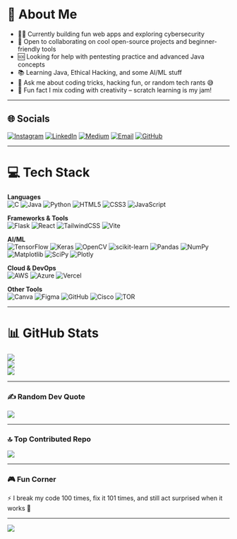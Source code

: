 # 💫 About Me
- 👩‍💻 Currently building fun web apps and exploring cybersecurity  
- 🤝 Open to collaborating on cool open-source projects and beginner-friendly tools  
- 🆘 Looking for help with pentesting practice and advanced Java concepts  
- 📚 Learning Java, Ethical Hacking, and some AI/ML stuff  
- 💬 Ask me about coding tricks, hacking fun, or random tech rants 😅  
- 🎉 Fun fact I mix coding with creativity – scratch learning is my jam!  

---

## 🌐 Socials
[![Instagram](https://img.shields.io/badge/Instagram-%23E4405F.svg?logo=Instagram&logoColor=white)](https://instagram.com/starry_shader) 
[![LinkedIn](https://img.shields.io/badge/LinkedIn-%230077B5.svg?logo=linkedin&logoColor=white)](https://linkedin.com/in/yuvadarshini-sathiyamoorthy) 
[![Medium](https://img.shields.io/badge/Medium-12100E?logo=medium&logoColor=white)](https://medium.com/@mickeyoswald2003) 
[![Email](https://img.shields.io/badge/Email-D14836?logo=gmail&logoColor=white)](mailto:yuvadarshini916@gmail.com) 
[![GitHub](https://img.shields.io/badge/GitHub-100000?style=flat-square&logo=github&logoColor=white)](https://github.com/Yuvadarshini-Sathiyamoorthy)

---

# 💻 Tech Stack
**Languages**  
![C](https://img.shields.io/badge/c-%2300599C.svg?style=flat-square&logo=c&logoColor=white) 
![Java](https://img.shields.io/badge/java-%23ED8B00.svg?style=flat-square&logo=openjdk&logoColor=white) 
![Python](https://img.shields.io/badge/python-3670A0?style=flat-square&logo=python&logoColor=ffdd54) 
![HTML5](https://img.shields.io/badge/html5-%23E34F26.svg?style=flat-square&logo=html5&logoColor=white) 
![CSS3](https://img.shields.io/badge/css3-%231572B6.svg?style=flat-square&logo=css3&logoColor=white) 
![JavaScript](https://img.shields.io/badge/javascript-%23323330.svg?style=flat-square&logo=javascript&logoColor=%23F7DF1E)  

**Frameworks & Tools**  
![Flask](https://img.shields.io/badge/flask-%23000.svg?style=flat-square&logo=flask&logoColor=white) 
![React](https://img.shields.io/badge/react-%2320232a.svg?style=flat-square&logo=react&logoColor=%2361DAFB) 
![TailwindCSS](https://img.shields.io/badge/tailwindcss-%2338B2AC.svg?style=flat-square&logo=tailwind-css&logoColor=white) 
![Vite](https://img.shields.io/badge/vite-%23646CFF.svg?style=flat-square&logo=vite&logoColor=white) 

**AI/ML**  
![TensorFlow](https://img.shields.io/badge/TensorFlow-%23FF6F00.svg?style=flat-square&logo=TensorFlow&logoColor=white) 
![Keras](https://img.shields.io/badge/Keras-%23D00000.svg?style=flat-square&logo=Keras&logoColor=white) 
![OpenCV](https://img.shields.io/badge/opencv-%23white.svg?style=flat-square&logo=opencv&logoColor=white) 
![scikit-learn](https://img.shields.io/badge/scikit--learn-%23F7931E.svg?style=flat-square&logo=scikit-learn&logoColor=white) 
![Pandas](https://img.shields.io/badge/pandas-%23150458.svg?style=flat-square&logo=pandas&logoColor=white) 
![NumPy](https://img.shields.io/badge/numpy-%23013243.svg?style=flat-square&logo=numpy&logoColor=white) 
![Matplotlib](https://img.shields.io/badge/Matplotlib-%23ffffff.svg?style=flat-square&logo=Matplotlib&logoColor=black) 
![SciPy](https://img.shields.io/badge/SciPy-%230C55A5.svg?style=flat-square&logo=scipy&logoColor=%white) 
![Plotly](https://img.shields.io/badge/Plotly-%233F4F75.svg?style=flat-square&logo=plotly&logoColor=white)  

**Cloud & DevOps**  
![AWS](https://img.shields.io/badge/AWS-%23FF9900.svg?style=flat-square&logo=amazon-aws&logoColor=white) 
![Azure](https://img.shields.io/badge/azure-%230072C6.svg?style=flat-square&logo=microsoftazure&logoColor=white) 
![Vercel](https://img.shields.io/badge/vercel-%23000000.svg?style=flat-square&logo=vercel&logoColor=white)  

**Other Tools**  
![Canva](https://img.shields.io/badge/Canva-%2300C4CC.svg?style=flat-square&logo=Canva&logoColor=white) 
![Figma](https://img.shields.io/badge/figma-%23F24E1E.svg?style=flat-square&logo=figma&logoColor=white) 
![GitHub](https://img.shields.io/badge/github-%23121011.svg?style=flat-square&logo=github&logoColor=white) 
![Cisco](https://img.shields.io/badge/cisco-%23049fd9.svg?style=flat-square&logo=cisco&logoColor=black) 
![TOR](https://img.shields.io/badge/tor-%237E4798.svg?style=flat-square&logo=tor-project&logoColor=white)  

---

# 📊 GitHub Stats
![](https://github-readme-stats.vercel.app/api?username=Yuvadarshini-Sathiyamoorthy&theme=dark&hide_border=false&include_all_commits=true&count_private=false)<br/>
![](https://nirzak-streak-stats.vercel.app/?user=Yuvadarshini-Sathiyamoorthy&theme=dark&hide_border=false)<br/>
![](https://github-readme-stats.vercel.app/api/top-langs/?username=Yuvadarshini-Sathiyamoorthy&theme=dark&hide_border=false&include_all_commits=true&count_private=false&layout=compact)

---

### ✍️ Random Dev Quote
![](https://quotes-github-readme.vercel.app/api?type=vetical&theme=radical)

---

### 🔝 Top Contributed Repo
![](https://github-contributor-stats.vercel.app/api?username=Yuvadarshini-Sathiyamoorthy&limit=5&theme=date_night&combine_all_yearly_contributions=true)

---

### 🎮 Fun Corner
⚡ I break my code 100 times, fix it 101 times, and still act surprised when it works 🚀  

---

[![](https://visitcount.itsvg.in/api?id=Yuvadarshini-Sathiyamoorthy&icon=4&color=1)](https://visitcount.itsvg.in)  

